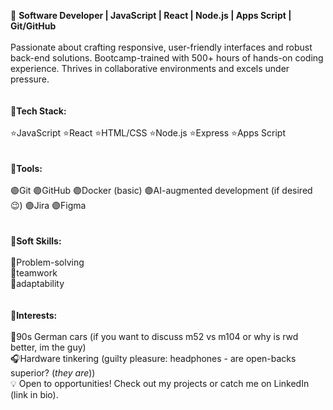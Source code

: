 🚀 <b>Software Developer | JavaScript | React | Node.js | Apps Script | Git/GitHub</b><br><br>Passionate about crafting responsive, user-friendly interfaces and robust back-end solutions. Bootcamp-trained with 500+ hours of hands-on coding experience. Thrives in collaborative environments and excels under pressure.<br><br><br>🔧<b>Tech Stack:</b><br><br>⭐JavaScript ⭐React ⭐HTML/CSS ⭐Node.js ⭐Express ⭐Apps Script<br><br><br>🧰<b>Tools:</b><br><br>🟣Git 🟣GitHub 🟣Docker (basic) 🟣AI-augmented development (if desired 😉) 🟣Jira 🟣Figma<br><br><br>🥎<b>Soft Skills:</b><br><br>🤔Problem-solving<br>🤝teamwork<br>🦎adaptability<br><br><br>🎯<b>Interests:</b><br><br>🚗90s German cars (if you want to discuss m52 vs m104 or why is rwd better, im the guy)<br>🎧Hardware tinkering (guilty pleasure: headphones - are open-backs superior? (<i>they are</i>))<br>💡 Open to opportunities! Check out my projects or catch me on LinkedIn (link in bio).
